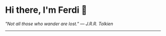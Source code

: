 <h1>Hi there, I'm Ferdi 👋</h1>

<p><em>
  "Not all those who wander are lost." — J.R.R. Tolkien
</em></p>

---
